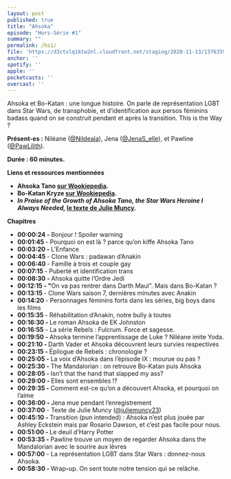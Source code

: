 ```yaml
---
layout: post
published: true
title: "Ahsoka"
episode: "Hors-Série #1"
summary: ""
permalink: /hs1/
file: 'https://d3ctxlq1ktw2nl.cloudfront.net/staging/2020-11-13/137635989-44100-2-fe105b3210639.m4a'
anchor: ''
spotify: ''
apple: ''
pocketcasts: ''
overcast: ''
---
```

<p>Ahsoka et Bo-Katan : une longue histoire. On parle de représentation LGBT dans Star Wars, de transphobie, et d’identification aux persos féminins badass quand on se construit pendant et après la transition. This is the Way ?</p>

<!--more-->

<p><strong>Présent-es :</strong> Niléane (<a href="https://twitter.com/Nildeala">@Nildeala</a>), Jena (<a href="https://twitter.com/JenaS_elle">@JenaS_elle</a>), et Pawline (<a href="https://twitter.com/PawLilith">@PawLilith</a>).</p>
<p><strong>Durée : 60 minutes.</strong></p>
<p><strong>Liens et ressources mentionnées</strong></p>
<ul>
  <li><strong>Ahsoka Tano </strong><a href="https://starwars.fandom.com/fr/wiki/Ahsoka_Tano"><strong>sur Wookiepedia</strong></a><strong>.</strong></li>
  <li><strong>Bo-Katan Kryze </strong><a href="https://starwars.fandom.com/fr/wiki/Bo-Katan_Kryze"><strong>sur Wookiepedia</strong></a><strong>.</strong></li>
  <li><em><strong>In Praise of the Growth of Ahsoka Tano, the Star Wars Heroine I Always Needed, </strong></em><a href="https://io9.gizmodo.com/in-praise-of-the-growth-of-ahsoka-tano-the-star-wars-h-1823682030"><strong>le texte de Julie Muncy</strong></a><strong>.</strong></li>
</ul>
<p><strong>Chapitres</strong></p>
<ul>
  <li><strong>00:00:24 - </strong>Bonjour ! Spoiler warning</li>
  <li><strong>00:01:45 </strong>- Pourquoi on est là ? parce qu’on kiffe Ahsoka Tano&nbsp;</li>
  <li><strong>00:03:20 - </strong>L’Enfance</li>
  <li><strong>00:04:45 </strong>- Clone Wars : padawan d’Anakin&nbsp;</li>
  <li><strong>00:06:40 </strong>- Famille à trois et couple gay</li>
  <li><strong>00:07:15 </strong>- Puberté et identification trans</li>
  <li><strong>00:08:30 - </strong>Ahsoka quitte l’Ordre Jedi</li>
  <li><strong>00:12:15 - "</strong>On va pas rentrer dans Darth Maul". Mais dans Bo-Katan ?</li>
  <li><strong>00:13:15 </strong>- Clone Wars saison 7, dernières minutes avec Anakin</li>
  <li><strong>00:14:20 </strong>- Personnages féminins forts dans les séries, big boys dans les films</li>
  <li><strong>00:15:35 </strong>- Réhabilitation d’Anakin, notre bully à toutes</li>
  <li><strong>00:16:30 - </strong>Le roman Ahsoka de EK Johnston</li>
  <li><strong>00:16:55</strong> - La série Rebels : Fulcrum. Force et sagesse.</li>
  <li><strong>00:19:50 - </strong>Ahsoka termine l’apprentissage de Luke ? Niléane imite Yoda.</li>
  <li><strong>00:21:10 - </strong>Darth Vader et Ahsoka découvrent leurs survies respectives</li>
  <li><strong>00:23:15 - </strong>Épilogue de Rebels : chronologie ?</li>
  <li><strong>00:25:05 - </strong>La voix d’Ahsoka dans l’épisode IX : mourue ou pas ?&nbsp;</li>
  <li><strong>00:25:30 - </strong>The Mandalorian : on retrouve Bo-Katan puis Ahsoka</li>
  <li><strong>00:28:05 - </strong>Isn’t that the hand that slapped my ass?</li>
  <li><strong>00:29:00 - </strong>Elles sont ensembles !?</li>
  <li><strong>00:29:35 - </strong>Comment est-ce qu’on a découvert Ahsoka, et pourquoi on l’aime</li>
  <li><strong>00:36:00 - </strong>Jena mue pendant l’enregistrement</li>
  <li><strong>00:37:00</strong> - Texte de Julie Muncy (<a href="https://twitter.com/juliemuncy23">@juliemuncy23</a>)&nbsp;</li>
  <li><strong>00:45:10 - </strong>Transition (pun intended) : Ahsoka n’est plus jouée par Ashley Eckstein mais par Rosario Dawson, et c’est pas facile pour nous.</li>
  <li><strong>00:51:00 - </strong>Le deuil d’Harry Potter</li>
  <li><strong>00:53:35 - </strong>Pawline trouve un moyen de regarder Ahsoka dans the Mandalorian avec le sourire aux lèvres</li>
  <li><strong>00:57:00</strong> - La représentation LGBT dans Star Wars : donnez-nous Ahsoka.</li>
  <li><strong>00:58:30 - </strong>Wrap<strong>-</strong>up. On sent toute notre tension qui se relâche.</li>
</ul>
